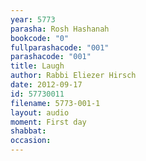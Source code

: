 ```yaml
---
year: 5773
parasha: Rosh Hashanah
bookcode: "0"
fullparashacode: "001"
parashacode: "001"
title: Laugh
author: Rabbi Eliezer Hirsch
date: 2012-09-17
id: 57730011
filename: 5773-001-1
layout: audio
moment: First day
shabbat: 
occasion: 
---
```


